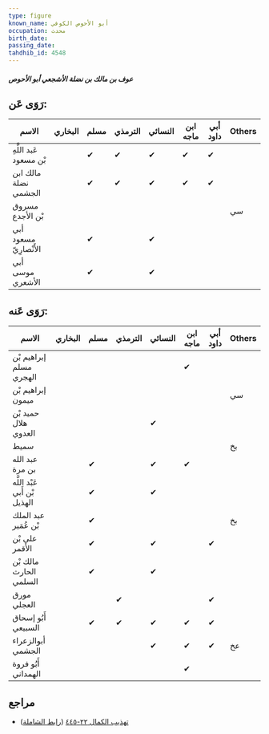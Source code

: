 ```yaml
---
type: figure
known_name: أبو الأحوص الكوفي
occupation: محدث
birth_date:
passing_date:
tahdhib_id: 4548
---
```

##### عوف بن مالك بن نضلة الأشجعي أبو الأحوص

## رَوَى عَن:
| الاسم                  | البخاري | مسلم | الترمذي | النسائي | ابن ماجه | أبي داود | Others |
| ---------------------- | ------- | ---- | ------- | ------- | -------- | -------- | ------ |
| عَبد اللَّهِ بْن مسعود |         | ✔    | ✔       | ✔       | ✔        | ✔        |        |
| مالك ابن نضلة الجشمي   |         | ✔    | ✔       | ✔       | ✔        | ✔        |        |
| مسروق بْن الأجدع       |         |      |         |         |          |          | سي     |
| أبي مسعود الأَنْصارِيّ |         | ✔    |         | ✔       |          |          |        |
| أبي موسى الأشعري       |         | ✔    |         | ✔       |          |          |        |
## رَوَى عَنه:
| الاسم                        | البخاري | مسلم | الترمذي | النسائي | ابن ماجه | أبي داود | Others |
| ---------------------------- | ------- | ---- | ------- | ------- | -------- | -------- | ------ |
| إبراهيم بْن مسلم الهجري      |         |      |         |         | ✔        |          |        |
| إبراهيم بْن ميمون            |         |      |         |         |          |          | سي     |
| حميد بْن هلال العدوي         |         |      |         | ✔       |          |          |        |
| سميط                         |         |      |         |         |          |          | بخ     |
| عبد الله بن مرة              |         | ✔    |         | ✔       | ✔        |          |        |
| عَبْد اللَّه بْن أَبي الهذيل |         | ✔    |         | ✔       |          |          |        |
| عبد الملك بْن عُمَير         |         | ✔    |         |         |          |          | بخ     |
| علي بْن الأقمر               |         | ✔    |         | ✔       |          | ✔        |        |
| مالك بْن الحارث السلمي       |         | ✔    |         | ✔       |          |          |        |
| مورق العجلي                  |         |      | ✔       |         |          | ✔        |        |
| أَبُو إسحاق السبيعي          |         | ✔    | ✔       | ✔       | ✔        | ✔        |        |
| أبوالزعراء الجشمي            |         |      |         | ✔       | ✔        | ✔        | عخ     |
| أَبُو فروة الهمداني          |         |      |         |         | ✔        |          |        |
## مراجع
- [تهذيب الكمال ٢٢-٤٤٥](obsidian://open?vault=Tahdhib-al-Kamal&file=Figures/٤٥٤٨-عوف%20بن%20مالك%20بن%20نضلة%20الأشجعي%20أبو%20الأحوص) ([رابط الشاملة](https://shamela.ws/book/3722/11698))